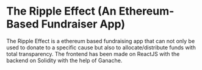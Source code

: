 # The Ripple Effect (An Ethereum-Based Fundraiser App)
The Ripple Effect is a ethereum based fundraising app that can not only be used to donate to a specific cause but also to allocate/distribute funds with total transparency. The frontend has been made on ReactJS with the backend on Solidity with the help of Ganache.
